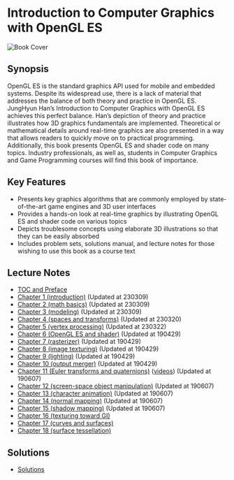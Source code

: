 # Introduction to Computer Graphics with OpenGL ES

![Book Cover](http://media.korea.ac.kr/books/covers/2/eng.jpg)

## Synopsis

OpenGL ES is the standard graphics API used for mobile and embedded systems. Despite its widespread use, there is a lack of material that addresses the balance of both theory and practice in OpenGL ES. JungHyun Han’s Introduction to Computer Graphics with OpenGL ES achieves this perfect balance. Han’s depiction of theory and practice illustrates how 3D graphics fundamentals are implemented. Theoretical or mathematical details around real-time graphics are also presented in a way that allows readers to quickly move on to practical programming. Additionally, this book presents OpenGL ES and shader code on many topics. Industry professionals, as well as, students in Computer Graphics and Game Programming courses will find this book of importance. 

## Key Features

- Presents key graphics algorithms that are commonly employed by state-of-the-art game engines and 3D user interfaces
- Provides a hands-on look at real-time graphics by illustrating OpenGL ES and shader code on various topics
- Depicts troublesome concepts using elaborate 3D illustrations so that they can be easily absorbed
- Includes problem sets, solutions manual, and lecture notes for those wishing to use this book as a course text

## Lecture Notes
- [TOC and Preface](http://media.korea.ac.kr/books/notes/2/TOC%20and%20preface.pdf)
- [Chapter 1 (introduction)](https://drive.google.com/uc?id=1zr-CgUA7lJEzCN79ICY4x0GMRdZK8osS&authuser=3&export=download) (Updated at 230309)
- [Chapter 2 (math basics)](https://drive.google.com/uc?id=1eUFQorP_yj9gHBza36Go15rrQ1UOKRJx&authuser=3&export=download) (Updated at 230309) 
- [Chapter 3 (modeling)](https://drive.google.com/uc?id=1i-PMoSY9FoLF0ywx_b52K1vDZ7XyyqTx&authuser=3&export=download) (Updated at 230309)
- [Chapter 4 (spaces and transforms)](https://drive.google.com/uc?id=16PLiIrnDrRC0AWFLUmbCPvb0VEF4Y8R8&authuser=3&export=download) (Updated at 230320)
- [Chapter 5 (vertex processing)](https://drive.google.com/uc?id=1Br2DomCRjtYuU5H3JY5b2Xlfs5-ll1K0&authuser=3&export=download) (Updated at 230322)
- [Chapter 6 (OpenGL ES and shader)](http://media.korea.ac.kr/books/notes/3/chapter%206%20(OpenGL%20ES%20and%20shader).ppt) (Updated at 190429)
- [Chapter 7 (rasterizer)](http://media.korea.ac.kr/books/notes/3/chapter%207%20(rasterizer).ppt) (Updated at 190429)
- [Chapter 8 (image texturing)](http://media.korea.ac.kr/books/notes/3/chapter%208%20(image%20texturing).ppt) (Updated at 190429)
- [Chapter 9 (lighting)](http://media.korea.ac.kr/books/notes/3/chapter%209%20(lighting).ppt) (Updated at 190429)
- [Chapter 10 (output merger)](http://media.korea.ac.kr/books/notes/3/chapter%2010%20(output%20merger).ppt) (Updated at 190429)
- [Chapter 11 (Euler transforms and quaternions)](http://media.korea.ac.kr/books/notes/3/chapter%2011%20(Euler%20transforms%20and%20quaternions).ppt) ([videos](http://media.korea.ac.kr/books/notes/3/videos.zip)) (Updated at 190607)
- [Chapter 12 (screen-space object manipulation)](http://media.korea.ac.kr/books/notes/3/chapter%2012%20(screen-space%20object%20manipulation).ppt) (Updated at 190607)
- [Chapter 13 (character animation)](http://media.korea.ac.kr/books/notes/3/chapter%2013%20(character%20animation).ppt) (Updated at 190607)
- [Chapter 14 (normal mapping)](http://media.korea.ac.kr/books/notes/3/chapter%2014%20(normal%20mapping).ppt) (Updated at 190607)
- [Chapter 15 (shadow mapping)](http://media.korea.ac.kr/books/notes/3/chapter%2015%20(shadow%20mapping).ppt) (Updated at 190607)
- [Chapter 16 (texturing toward GI)](http://media.korea.ac.kr/books/notes/2/chapter%2016%20(texturing%20toward%20GI).ppt)
- [Chapter 17 (curves and surfaces)](http://media.korea.ac.kr/books/notes/2/chapter%2017%20(curves%20and%20surfaces).ppt)
- [Chapter 18 (surface tessellation)](http://media.korea.ac.kr/books/notes/2/chapter%2018%20(surface%20tessellation).ppt)

## Solutions
- [Solutions](http://media.korea.ac.kr/books/solutions.pdf)
